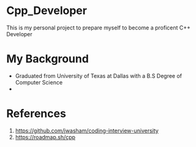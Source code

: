 # Cpp_Developer

This is my personal project to prepare myself to become a proficent C++ Developer

# My Background
- Graduated from University of Texas at Dallas with a B.S Degree of Computer Science
- 

# References
1. https://github.com/jwasham/coding-interview-university
2. https://roadmap.sh/cpp
